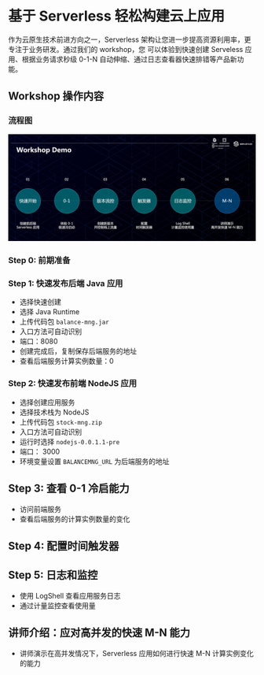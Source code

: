 # 基于 Serverless 轻松构建云上应用

作为云原生技术前进方向之一，Serverless 架构让您进一步提高资源利用率，更专注于业务研发。通过我们的 workshop，您
可以体验到快速创建 Serveless 应用、根据业务请求秒级 0-1-N 自动伸缩、通过日志查看器快速排错等产品新功能。

## Workshop 操作内容

### 流程图

![pic](kc-sas.jpg)

### Step 0: 前期准备

### Step 1: 快速发布后端 Java 应用

- 选择快速创建
- 选择 Java Runtime
- 上传代码包 `balance-mng.jar`
- 入口方法可自动识别
- 端口：8080
- 创建完成后，复制保存后端服务的地址
- 查看后端服务计算实例数量：0

### Step 2: 快速发布前端 NodeJS 应用

- 选择创建应用服务
- 选择技术栈为 NodeJS
- 上传代码包 `stock-mng.zip`
- 入口方法可自动识别
- 运行时选择 `nodejs-0.0.1.1-pre`
- 端口： 3000
- 环境变量设置 `BALANCEMNG_URL` 为后端服务的地址

## Step 3: 查看 0-1 冷启能力

- 访问前端服务
- 查看后端服务的计算实例数量的变化

## Step 4: 配置时间触发器

## Step 5: 日志和监控

- 使用 LogShell 查看应用服务日志
- 通过计量监控查看使用量

## 讲师介绍：应对高并发的快速 M-N 能力

- 讲师演示在高并发情况下，Serverless 应用如何进行快速 M-N 计算实例变化的能力

